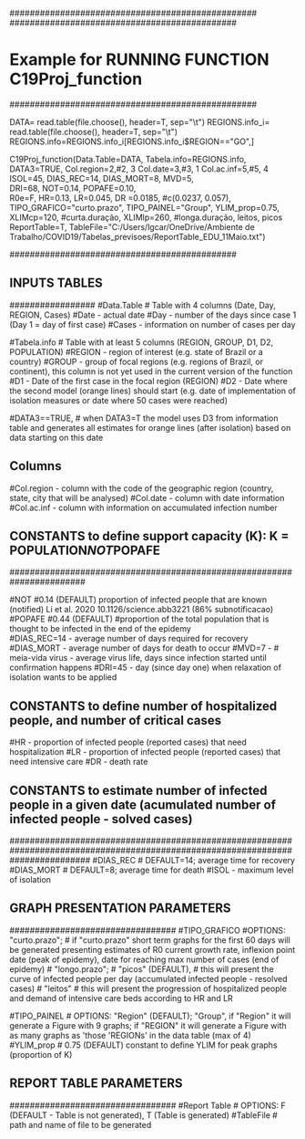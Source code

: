 #################################################
#############################################
# Example for RUNNING FUNCTION C19Proj_function
#################################################

DATA= read.table(file.choose(), header=T, sep="\t")
REGIONS.info_i= read.table(file.choose(), header=T, sep="\t")
REGIONS.info=REGIONS.info_i[REGIONS.info_i$REGION=="GO",]


C19Proj_function(Data.Table=DATA,
                 Tabela.info=REGIONS.info,
                 DATA3=TRUE, 
                 Col.region=2,#2, 3
                 Col.date=3,#3, 1
                 Col.ac.inf=5,#5, 4
                 ISOL=45,
                 DIAS_REC=14,
                 DIAS_MORT=8,
                 MVD=5,  
                 DRI=68, 
                 NOT=0.14, 
                 POPAFE=0.10,  
                 R0e=F, 
                 HR=0.13, 
                 LR=0.045,
                 DR =0.0185, #c(0.0237, 0.057),         
                 TIPO_GRAFICO="curto.prazo",
                 TIPO_PAINEL="Group", 
                 YLIM_prop=0.75,
                 XLIMcp=120, #curta.duração, 
                 XLIMlp=260, #longa.duração, leitos, picos          
                 ReportTable=T,
                 TableFile="C:/Users/lgcar/OneDrive/Ambiente de Trabalho/COVID19/Tabelas_previsoes/ReportTable_EDU_11Maio.txt") 


#############################################

## INPUTS TABLES
#################
#Data.Table # Table with 4 columns (Date,	Day,	REGION,	Cases)
#Date - actual date
#Day - number of the days since case 1 (Day 1 = day of first case) 
#Cases - information on number of cases per day

#Tabela.info # Table with at least 5 columns (REGION, GROUP, D1, D2, POPULATION)
#REGION - region of interest (e.g. state of Brazil or a country)
#GROUP - group of focal regions (e.g. regions of Brazil, or continent), this column is not yet used in the current version of the function
#D1 - Date of the first case in the focal region (REGION)
#D2 - Date where the second model (orange lines) should start (e.g. date of implementation of isolation measures or date where 50 cases were reached)


#DATA3==TRUE, # when DATA3=T the model uses D3 from information table and generates all estimates for orange lines (after isolation) based on data starting on this date


## Columns
#Col.region - column with the code of the geographic region (country, state, city that will be analysed) 
#Col.date   - column with date information
#Col.ac.inf - column with information on accumulated infection number

  

## CONSTANTS to define support capacity (K): K = POPULATION*NOT*POPAFE
#######################################################################
  
  
#NOT #0.14 (DEFAULT) proportion of infected people that are known (notified) Li et al. 2020 10.1126/science.abb3221 (86% subnotificacao)
#POPAFE #0.44 (DEFAULT) #proportion of the total population that is thought to be infected in the end of the epidemy  
#DIAS_REC=14  - average number of days required for recovery
#DIAS_MORT  - average number of days for death to occur
#MVD=7   - # meia-vida virus - average virus life, days since infection started  until confirmation happens
#DRI=45  - day (since day one) when relaxation of isolation wants to be applied


## CONSTANTS to define number of hospitalized people, and number of critical cases
#HR - proportion of infected people (reported cases) that need hospitalization
#LR - proportion of infected people (reported cases) that need intensive care
#DR - death rate


## CONSTANTS to estimate number of infected people in a given date (acumulated number of infected people - solved cases)
################################################################################################################################
#DIAS_REC # DEFAULT=14; average time for recovery 
#DIAS_MORT # DEFAULT=8; average time for death
#ISOL - maximum level of isolation

## GRAPH PRESENTATION PARAMETERS
#################################
#TIPO_GRAFICO #OPTIONS: "curto.prazo"; # if "curto.prazo" short term graphs for the first 60 days will be generated presenting estimates of R0 current growth rate, inflexion point date (peak of epidemy), date for reaching max number of cases (end of epidemy)
                         # "longo.prazo"; 
                         # "picos" (DEFAULT), # this will present the curve of infected people per day (accumulated infected people - resolved cases)
                        # "leitos"           # this will present the progression of hospitalized people and demand of intensive care beds according to HR and LR

#TIPO_PAINEL # OPTIONS: "Region" (DEFAULT); "Group", if "Region" it will generate a Figure with 9 graphs; if "REGION" it will generate a Figure with as many graphs as 'those 'REGIONs' in the data table (max of 4) 
#YLIM_prop # 0.75 (DEFAULT) constant to define YLIM for peak graphs (proportion of K) 

## REPORT TABLE PARAMETERS
#################################
#Report Table # OPTIONS: F (DEFAULT - Table is not generated), T (Table is generated)
#TableFile # path and name of file to be generated


